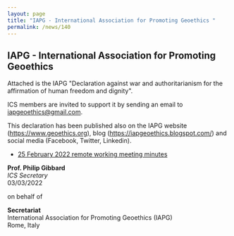 ```yaml
---
layout: page
title: "IAPG - International Association for Promoting Geoethics "
permalink: /news/140
---
```

## IAPG - International Association for Promoting Geoethics

Attached is the IAPG "Declaration against war and authoritarianism for the affirmation of human freedom and dignity".

ICS members are invited to support it by sending an email to <iapgeoethics@gmail.com>.

This declaration has been published also on the IAPG website (<https://www.geoethics.org>), blog (<https://iapgeoethics.blogspot.com/>) and social media (Facebook, Twitter, Linkedin).

* [25 February 2022 remote working meeting minutes](/news/140_IAPGDecAgainstWar.pdf)


**Prof. Philip Gibbard**  
_ICS Secretary_  
03/03/2022

on behalf of 

**Secretariat**  
International Association for Promoting Geoethics (IAPG)  
Rome, Italy